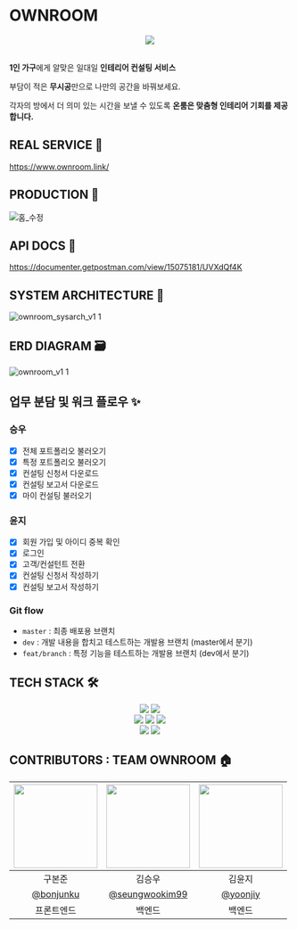 # OWNROOM 
<div align="center">
  <img src="https://user-images.githubusercontent.com/90975718/152309514-baaaa97a-b07e-400e-8462-12256c7a05ea.png">
  <br><br>
</div>

**1인 가구**에게 알맞은 일대일 **인테리어 컨설팅 서비스**

부담이 적은 **무시공**만으로 나만의 공간을 바꿔보세요.

각자의 방에서 더 의미 있는 시간을 보낼 수 있도록 **온룸은 맞춤형 인테리어 기회를 제공합니다.**

## REAL SERVICE 🎉
https://www.ownroom.link/
  
## PRODUCTION 💎
![홈_수정](https://user-images.githubusercontent.com/90975718/152320280-cec33873-ad5d-4c61-a493-3fe9901fa207.jpg)

## API DOCS 📝
https://documenter.getpostman.com/view/15075181/UVXdQf4K

## SYSTEM ARCHITECTURE 📐
![ownroom_sysarch_v1 1](https://user-images.githubusercontent.com/90975718/152312893-0fdab575-3590-4490-8966-4033b2240e49.png)

## ERD DIAGRAM 🗃
![ownroom_v1 1](https://user-images.githubusercontent.com/90975718/152313340-7cb19b7c-dab7-4f16-beac-30667afefdf1.png)

## 업무 분담 및 워크 플로우 ✨
### 승우
- [x] 전체 포트폴리오 불러오기
- [x] 특정 포트폴리오 불러오기
- [x] 컨설팅 신청서 다운로드
- [x] 컨설팅 보고서 다운로드
- [x] 마이 컨설팅 불러오기

### 윤지
- [x] 회원 가입 및 아이디 중복 확인 
- [x] 로그인
- [x] 고객/컨설턴트 전환
- [x] 컨설팅 신청서 작성하기
- [x] 컨설팅 보고서 작성하기

### Git flow
- `master` : 최종 배포용 브랜치
- `dev` : 개발 내용을 합치고 테스트하는 개발용 브랜치 (master에서 분기)
- `feat/branch` : 특정 기능을 테스트하는 개발용 브랜치 (dev에서 분기) 

## TECH STACK 🛠
<div align=center> 
<img src="https://img.shields.io/badge/python-3776AB?style=for-the-badge&logo=python&logoColor=white">
<img src="https://img.shields.io/badge/django-092E20?style=for-the-badge&logo=django&logoColor=white">
<br>
<img src="https://img.shields.io/badge/amazon aws-232F3E?style=for-the-badge&logo=amazon aws&logoColor=white">
<img src="https://img.shields.io/badge/amazon s3-569A31?style=for-the-badge&logo=amazon s3&logoColor=white">
<img src="https://img.shields.io/badge/mysql-4479A1?style=for-the-badge&logo=mysql&logoColor=white">
<br>
<img src="https://img.shields.io/badge/docker-2496ED?style=for-the-badge&logo=docker&logoColor=white">
<img src="https://img.shields.io/badge/github actions-2088FF?style=for-the-badge&logo=github actions&logoColor=white">
</div>

## CONTRIBUTORS : TEAM OWNROOM 🏠
| <img src ="https://avatars.githubusercontent.com/u/62752488?v=4" width = 150/> |                 <img src ="https://avatars.githubusercontent.com/u/48646015?v=4" width = 150/>                 | <img src ="https://avatars.githubusercontent.com/u/90975718?v=4" width = 150/> |
| :----------------------------------------------------------------------------: | :------------------------------------------------------------------------------------------------------------: | :----------------------------------------------------------------------------: |
|                                     구본준                                     |                                                     김승우                                                     |                                     김윤지                                     |
|                           <a href ="">@bonjunku</a>                            | <a href ="https://github.com/Like-that-house/django-vote-14th/commits?author=seungwooKim99">@seungwookim99</a> |               <a href ="https://github.com/yoonjiy">@yoonjiy</a>               |
|                                   프론트엔드                                   |                                                     백엔드                                                     |                                     백엔드                                     |
